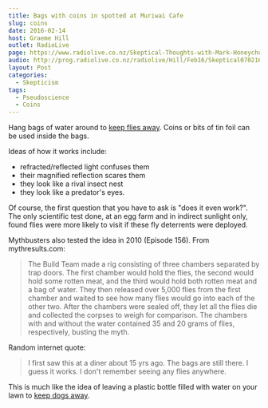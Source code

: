 ```yaml
---
title: Bags with coins in spotted at Muriwai Cafe
slug: coins
date: 2016-02-14
host: Graeme Hill
outlet: RadioLive
page: https://www.radiolive.co.nz/Skeptical-Thoughts-with-Mark-Honeychurch/tabid/506/articleID/112772/Default.aspx
audio: http://prog.radiolive.co.nz/radiolive/Hill/Feb16/Skeptical070216.mp3
layout: Post
categories:
  - Skepticism
tags:
  - Pseudoscience
  - Coins
---
```


Hang bags of water around to [keep flies away](http://www.snopes.com/critters/wild/flies.asp). Coins or bits of tin foil can be used inside the bags.

<!-- more -->

Ideas of how it works include:

- refracted/reflected light confuses them
- their magnified reflection scares them
- they look like a rival insect nest
- they look like a predator's eyes.

Of course, the first question that you have to ask is "does it even work?". The only scientific test done, at an egg farm and in indirect sunlight only, found flies were more likely to visit if these fly deterrents were deployed.

Mythbusters also tested the idea in 2010 (Episode 156). From mythresults.com:

> The Build Team made a rig consisting of three chambers separated by trap doors. The first chamber would hold the flies, the second would hold some rotten meat, and the third would hold both rotten meat and a bag of water. They then released over 5,000 flies from the first chamber and waited to see how many flies would go into each of the other two. After the chambers were sealed off, they let all the flies die and collected the corpses to weigh for comparison. The chambers with and without the water contained 35 and 20 grams of flies, respectively, busting the myth.

Random internet quote:

> I first saw this at a diner about 15 yrs ago. The bags are still there. I guess it works. I don't remember seeing any flies anywhere.

This is much like the idea of leaving a plastic bottle filled with water on your lawn to [keep dogs away](http://www.snopes.com/critters/wild/lawn.asp).
